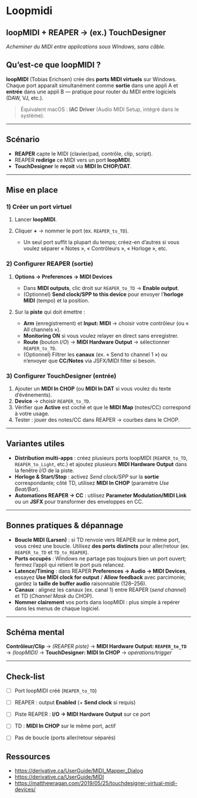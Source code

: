 # Loopmidi

## loopMIDI + REAPER → (ex.) TouchDesigner

*Acheminer du MIDI entre applications sous Windows, sans câble.*

## Qu’est-ce que loopMIDI ?

**loopMIDI** (Tobias Erichsen) crée des **ports MIDI virtuels** sur Windows. Chaque port apparaît simultanément comme **sortie** dans une appli A et **entrée** dans une appli B — pratique pour router du MIDI entre logiciels (DAW, VJ, etc.).

> Équivalent macOS : **IAC Driver** (Audio MIDI Setup, intégré dans le système).

---

## Scénario

* **REAPER** capte le MIDI (clavier/pad, contrôle, clip, script).
* REAPER **redirige** ce MIDI vers un port **loopMIDI**.
* **TouchDesigner** le **reçoit** via **MIDI In CHOP/DAT**.

---

## Mise en place 

### 1) Créer un port virtuel

1. Lancer **loopMIDI**.
2. Cliquer **+** → nommer le port (ex. `REAPER_to_TD`).

   * Un seul port suffit la plupart du temps; créez-en d’autres si vous voulez séparer « Notes », « Contrôleurs », « Horloge », etc.

### 2) Configurer REAPER (sortie)

1. **Options → Preferences → MIDI Devices**

   * Dans **MIDI outputs**, clic droit sur `REAPER_to_TD` → **Enable output**.
   * (Optionnel) **Send clock/SPP to this device** pour envoyer l’**horloge MIDI** (tempo) et la position.
2. Sur la **piste** qui doit émettre :

   * **Arm** (enregistrement) et **Input: MIDI** → choisir votre contrôleur (ou « All channels »).
   * **Monitoring ON** si vous voulez relayer en direct sans enregistrer.
   * **Route** (bouton *I/O*) → **MIDI Hardware Output** → sélectionner `REAPER_to_TD`.
   * (Optionnel) Filtrer les **canaux** (ex. « Send to channel 1 ») ou n’envoyer que **CC/Notes** via JSFX/MIDI filter si besoin.

### 3) Configurer TouchDesigner (entrée)

1. Ajouter un **MIDI In CHOP** (ou **MIDI In DAT** si vous voulez du texte d’événements).
2. **Device** → choisir `REAPER_to_TD`.
3. Vérifier que **Active** est coché et que le **MIDI Map** (notes/CC) correspond à votre usage.
4. Tester : jouer des notes/CC dans REAPER → courbes dans le CHOP.

---

## Variantes utiles

* **Distribution multi-apps** : créez plusieurs ports loopMIDI (`REAPER_to_TD`, `REAPER_to_Light`, etc.) et ajoutez plusieurs **MIDI Hardware Output** dans la fenêtre *I/O* de la piste.
* **Horloge & Start/Stop** : activez *Send clock/SPP* sur la **sortie** correspondante; côté TD, utilisez **MIDI In CHOP** (paramètre *Use Beat/Bar*).
* **Automations REAPER → CC** : utilisez **Parameter Modulation/MIDI Link** ou un **JSFX** pour transformer des enveloppes en CC.

---

## Bonnes pratiques & dépannage

* **Boucle MIDI (Larsen)** : si TD renvoie vers REAPER sur le même port, vous créez une boucle. Utilisez **des ports distincts** pour aller/retour (ex. `REAPER_to_TD` et `TD_to_REAPER`).
* **Ports occupés** : Windows ne partage pas toujours bien un port ouvert; fermez l’appli qui retient le port puis relancez.
* **Latence/Timing** : dans REAPER **Preferences → Audio → MIDI Devices**, essayez **Use MIDI clock for output** / **Allow feedback** avec parcimonie; gardez la **taille de buffer audio** raisonnable (128–256).
* **Canaux** : alignez les canaux (ex. canal 1) entre REAPER (*send channel*) et TD (*Channel Mask* du CHOP).
* **Nommer clairement** vos ports dans loopMIDI : plus simple à repérer dans les menus de chaque logiciel.

---

## Schéma mental

**Contrôleur/Clip** → *(REAPER piste)* → **MIDI Hardware Output: `REAPER_to_TD`** → *(loopMIDI)* → **TouchDesigner: MIDI In CHOP** → *opérations/trigger*

---

## Check-list 

* [ ] Port loopMIDI créé (`REAPER_to_TD`)
* [ ] REAPER : output **Enabled** (+ **Send clock** si requis)
* [ ] Piste REAPER : **I/O → MIDI Hardware Output** sur ce port
* [ ] TD : **MIDI In CHOP** sur le même port, actif
* [ ] Pas de boucle (ports aller/retour séparés)


## Ressources 

* https://derivative.ca/UserGuide/MIDI_Mapper_Dialog
* https://derivative.ca/UserGuide/MIDI
* https://matthewragan.com/2019/05/25/touchdesigner-virtual-midi-devices/
